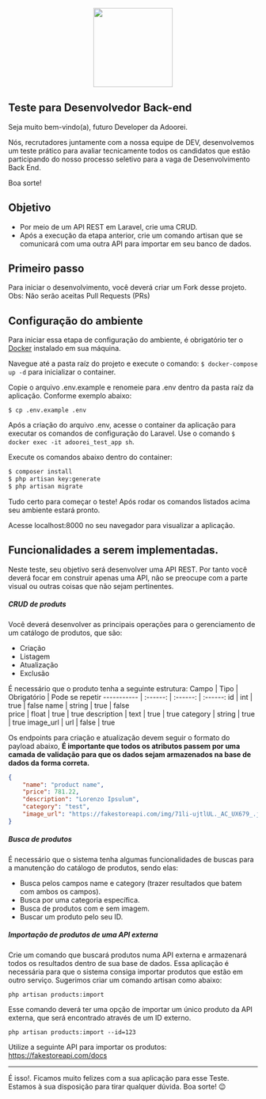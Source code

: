 <p align="center"><a href="https://laravel.com" target="_blank"><img src="https://adoorei.s3.us-east-2.amazonaws.com/images/loje_teste_logoadoorei_1662476663.png" width="160"></a></p>


## Teste para Desenvolvedor Back-end

Seja muito bem-vindo(a), futuro Developer da Adoorei.

Nós, recrutadores juntamente com a nossa equipe de DEV, desenvolvemos um teste prático para avaliar tecnicamente todos os candidatos que estão participando do nosso processo seletivo para a vaga de Desenvolvimento Back End.

Boa sorte!


## Objetivo

- Por meio de um API REST em Laravel, crie uma CRUD.
- Após a execução da etapa anterior, crie um comando artisan que se comunicará com uma outra API para importar em seu banco de dados.

## Primeiro passo

Para iniciar o desenvolvimento, você deverá criar um Fork desse projeto. Obs: Não serão aceitas Pull Requests (PRs) 

## Configuração do ambiente

Para iniciar essa etapa de configuração do ambiente, é obrigatório ter o [Docker](https://docs.docker.com/desktop/ "Docker") instalado em sua máquina. 

Navegue até a pasta raíz do projeto e execute o comando: `$ docker-compose up -d` para inicializar o container.

Copie o arquivo .env.example e renomeie para .env dentro da pasta raíz da aplicação. Conforme exemplo abaixo:

`$ cp .env.example .env`

Após a criação do arquivo .env, acesse o container da aplicação para executar os comandos de configuração do Laravel. 
Use o comando `$ docker exec -it adoorei_test_app sh`.

Execute os comandos abaixo dentro do container:

```bash
$ composer install
$ php artisan key:generate
$ php artisan migrate
```

Tudo certo para começar o teste! Após rodar os comandos listados acima seu ambiente estará pronto. 

Acesse localhost:8000 no seu navegador para visualizar a aplicação.

## Funcionalidades a serem implementadas.
Neste teste, seu objetivo será desenvolver uma API REST.  Por tanto você deverá focar em construir apenas uma API, não se preocupe com a parte visual ou outras coisas que não sejam pertinentes.

##### CRUD de produts
Você deverá desenvolver as principais operações para o gerenciamento de um catálogo de produtos, que são:
- Criação
- Listagem
- Atualização
- Exclusão

É necessário que o produto tenha a seguinte estrutura:
Campo       | Tipo      | Obrigatório   | Pode se repetir
----------- | :------:  | :------:      | :------:
id          | int       | true          | false
name        | string    | true          | false        
price       | float     | true          | true
description  | text      | true          | true
category    | string    | true          | true
image_url   | url       | false         | true

Os endpoints para criação e atualização devem seguir o  formato do payload abaixo, **É importante que todos os atributos passem por uma camada de validação para que os dados sejam armazenados na base de dados da forma correta.**

```json
{
    "name": "product name",
    "price": 781.22,
    "description": "Lorenzo Ipsulum",
    "category": "test",
    "image_url": "https://fakestoreapi.com/img/71li-ujtlUL._AC_UX679_.jpg"
}

```

##### Busca de produtos
É necessário que o sistema tenha algumas funcionalidades de buscas para a manutenção do catálogo de produtos, sendo elas: 

- Busca pelos campos name e category (trazer resultados que batem com ambos os campos).
- Busca por uma categoria específica.
- Busca de produtos com e sem imagem.
- Buscar um produto pelo seu ID.

##### Importação de produtos de uma API externa
Crie um comando que buscará produtos numa API externa e armazenará todos os resultados dentro de sua base de dados. Essa aplicação é necessária para que o sistema consiga importar produtos que estão em outro serviço. Sugerimos criar um comando artisan como abaixo:

`php artisan products:import`

Esse comando deverá ter uma opção de importar um único produto da API externa, que será encontrado através de um ID externo.

`php artisan products:import --id=123`

Utilize a seguinte API para importar os produtos: https://fakestoreapi.com/docs


------------



É isso!. Ficamos muito felizes com a sua aplicação para esse Teste. Estamos à sua disposição para tirar qualquer dúvida. Boa sorte! 😉
